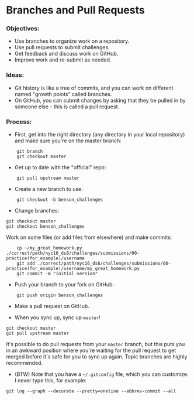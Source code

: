 # Branches and Pull Requests


### Objectives:

 * Use branches to organize work on a repository.
 * Use pull requests to submit challenges.
 * Get feedback and discuss work on GitHub.
 * Improve work and re-submit as needed.


### Ideas:

 * Git history is like a tree of commits, and you can work on different named "growth points" called branches.
 * On GitHub, you can submit changes by asking that they be pulled in by someone else - this is called a pull request.


### Process:

* First, get into the right directory (any directory in your local repository) and make sure you're on the master branch:

```
    git branch
    git checkout master
```

* Get up to date with the "official" repo:
```
    git pull upstream master
```
    
 * Create a new branch to use:
```
    git checkout -b benson_challenges
```
 * Change branches:

```
git checkout master
git checkout benson_challenges
```
Work on some files (or add files from elsewhere) and make commits:

```
    cp ~/my_great_homework.py ./correct/path/nyc16_ds8/challenges/submissions/00-practice(for_example)/username
    git add ./correct/path/nyc16_ds8/challenges/submissions/00-practice(for_example)/username/my_great_homework.py
    git commit -m "initial version"
```

 * Push your branch to your fork on GitHub:
```
    git push origin benson_challenges
```

* Make a pull request on GitHub.

* When you sync up, sync up `master`! 

```
git checkout master
git pull upstream master
```

It's possible to do pull requests from your `master` branch, but this puts you in an awkward position where you're waiting for the pull request to get merged before it's safe for you to sync up again. Topic branches are highly recommended.


 * (BTW) Note that you have a `~/.gitconfig` file, which you can customize. I never type this, for example:
```
git log --graph --decorate --pretty=oneline --abbrev-commit --all
```

